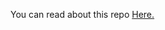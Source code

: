 <p>You can read about this repo <a href="https://github.com/ShahrozAliPK/db-csv-converter/blob/master/README.md" alt="link-to-csv-db-converter"> Here.</a></p>

